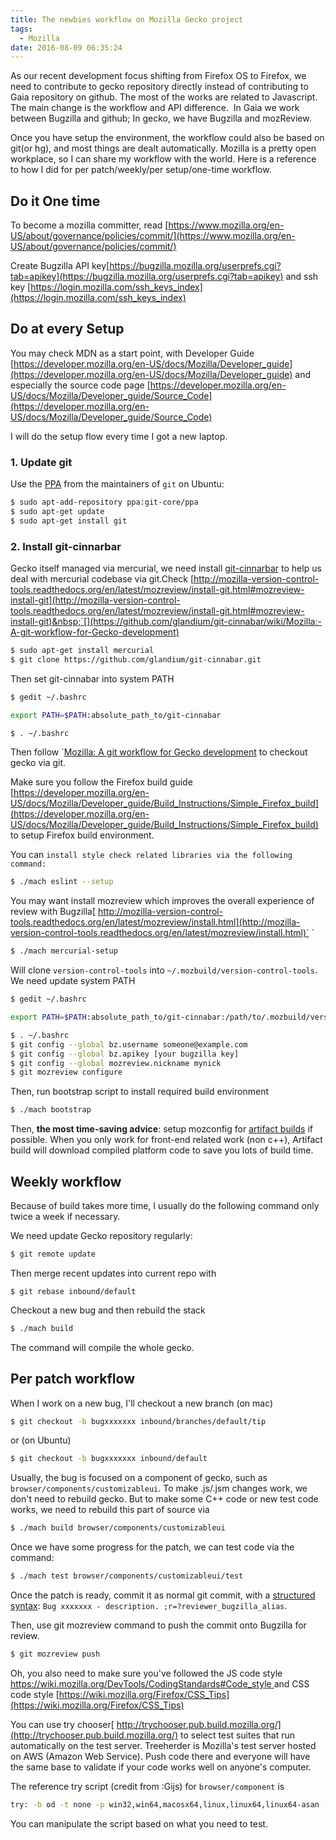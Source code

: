```yaml
---
title: The newbies workflow on Mozilla Gecko project
tags:
  - Mozilla
date: 2016-08-09 06:35:24
---
```


As our recent development focus shifting from Firefox OS to Firefox, we need to contribute to gecko repository directly instead of contributing to Gaia repository on github.
The most of the works are related to Javascript. The main change is the workflow and API difference.&nbsp; In Gaia we work between Bugzilla and github; In gecko, we have Bugzilla and mozReview.

Once you have setup the environment, the workflow could also be based on git(or hg), and most things are dealt automatically. 
Mozilla is a pretty open workplace, so I can share my workflow with the world. Here is a reference to how I did for per patch/weekly/per setup/one-time workflow.

## Do it One time

To become a mozilla committer, read [https://www.mozilla.org/en-US/about/governance/policies/commit/](https://www.mozilla.org/en-US/about/governance/policies/commit/)

Create Bugzilla API key[https://bugzilla.mozilla.org/userprefs.cgi?tab=apikey](https://bugzilla.mozilla.org/userprefs.cgi?tab=apikey)
 and ssh key [https://login.mozilla.com/ssh_keys_index](https://login.mozilla.com/ssh_keys_index)


## Do at every Setup

You may check MDN as a start point, with Developer Guide [https://developer.mozilla.org/en-US/docs/Mozilla/Developer_guide](https://developer.mozilla.org/en-US/docs/Mozilla/Developer_guide) and especially the source code page
[https://developer.mozilla.org/en-US/docs/Mozilla/Developer_guide/Source_Code](https://developer.mozilla.org/en-US/docs/Mozilla/Developer_guide/Source_Code)

I will do the setup flow every time I got a new laptop.

### 1. Update git

Use the [PPA](https://launchpad.net/%7Egit-core/+archive/ubuntu/ppa) from the maintainers of `git` on Ubuntu: 

```sh
$ sudo apt-add-repository ppa:git-core/ppa
$ sudo apt-get update
$ sudo apt-get install git
```

### 2. Install git-cinnarbar

Gecko itself managed via mercurial, we need install [git-cinnarbar](https://github.com/glandium/git-cinnabar) to help us deal with mercurial codebase via git.Check [http://mozilla-version-control-tools.readthedocs.org/en/latest/mozreview/install-git.html#mozreview-install-git](http://mozilla-version-control-tools.readthedocs.org/en/latest/mozreview/install-git.html#mozreview-install-git)&nbsp;`[](https://github.com/glandium/git-cinnabar/wiki/Mozilla:-A-git-workflow-for-Gecko-development)

```sh
$ sudo apt-get install mercurial
$ git clone https://github.com/glandium/git-cinnabar.git
```

Then set git-cinnabar into system PATH

```sh
$ gedit ~/.bashrc
```


```bash
export PATH=$PATH:absolute_path_to/git-cinnabar
```

```sh
$ . ~/.bashrc
```

Then follow `[Mozilla: A git workflow for Gecko development](https://github.com/glandium/git-cinnabar/wiki/Mozilla:-A-git-workflow-for-Gecko-development) to checkout gecko via git.

Make sure you follow the Firefox build guide [https://developer.mozilla.org/en-US/docs/Mozilla/Developer_guide/Build_Instructions/Simple_Firefox_build](https://developer.mozilla.org/en-US/docs/Mozilla/Developer_guide/Build_Instructions/Simple_Firefox_build) to setup Firefox build environment.

You can `install style check related libraries via the following command:`

```sh
$ ./mach eslint --setup
```

You may want install mozreview which improves the overall experience of review with Bugzilla[ http://mozilla-version-control-tools.readthedocs.org/en/latest/mozreview/install.html](http://mozilla-version-control-tools.readthedocs.org/en/latest/mozreview/install.html)` `

```sh
$ ./mach mercurial-setup
```

Will clone `version-control-tools` into `~/.mozbuild/version-control-tools`. We need update system PATH

```sh
$ gedit ~/.bashrc
```

```bash
export PATH=$PATH:absolute_path_to/git-cinnabar:/path/to/.mozbuild/version-control-tools/git/commands
```

```sh
$ . ~/.bashrc
$ git config --global bz.username someone@example.com
$ git config --global bz.apikey [your bugzilla key]
$ git config --global mozreview.nickname mynick
$ git mozreview configure
```

Then, run bootstrap script to install required build environment

```sh
$ ./mach bootstrap
```

Then, **the most time-saving advice**: setup mozconfig for [artifact builds](https://developer.mozilla.org/en-US/docs/Mozilla/Developer_guide/Build_Instructions/Artifact_builds) if possible. When you only work for front-end related work (non c++), Artifact build will download compiled platform code to save you lots of build time.


## Weekly workflow

Because of build takes more time, I usually do the following command only twice a week if necessary.

We need update Gecko repository regularly:

```sh
$ git remote update
```

Then merge recent updates into current repo with

```
$ git rebase inbound/default
```

Checkout a new bug and then rebuild the stack

```sh
$ ./mach build
```

The command will compile the whole gecko.


## Per patch workflow

When I work on a new bug, I'll checkout a new branch (on mac)

```sh
$ git checkout -b bugxxxxxxx inbound/branches/default/tip
```

or (on Ubuntu)

```sh
$ git checkout -b bugxxxxxxx inbound/default
```

Usually, the bug is focused on a component of gecko, such as `browser/components/customizableui`. To make .js/.jsm changes work, we don't need to rebuild gecko. But to make some C++ code or new test code works, we need to rebuild this part of source via

```sh
$ ./mach build browser/components/customizableui
```

Once we have some progress for the patch, we can test code via the command: 

```sh
$ ./mach test browser/components/customizableui/test
```

Once the patch is ready, commit it as normal git commit, with a [structured syntax](http://mozilla-version-control-tools.readthedocs.org/en/latest/mozreview/commits.html#mozreview-commits):
`Bug xxxxxxx - description. ;r=?reviewer_bugzilla_alias`.

Then, use git mozreview command to push the commit onto Bugzilla for review.

```sh
$ git mozreview push
```

Oh, you also need to make sure you've followed the JS code style [https://wiki.mozilla.org/DevTools/CodingStandards#Code_style ](https://wiki.mozilla.org/DevTools/CodingStandards#Code_style)and CSS code style [https://wiki.mozilla.org/Firefox/CSS_Tips](https://wiki.mozilla.org/Firefox/CSS_Tips)

You can use try chooser[ http://trychooser.pub.build.mozilla.org/](http://trychooser.pub.build.mozilla.org/) to select test suites that run automatically on the test server. Treeherder is Mozilla's test server hosted on AWS (Amazon Web Service). Push code there and everyone will have the same base to validate if your code works well on anyone's computer.

The reference try script (credit from :Gijs) for `browser/component` is

```sh
try: -b od -t none -p win32,win64,macosx64,linux,linux64,linux64-asan -u mochitest-bc,mochitest-e10s-bc,marionette,marionette-e10s
```

You can manipulate the script based on what you need to test.

